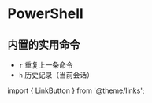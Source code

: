 # PowerShell

## 内置的实用命令

- `r` 重复上一条命令
- `h` 历史记录（当前会话）

import { LinkButton } from '@theme/links';

